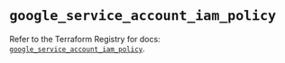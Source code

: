 # `google_service_account_iam_policy`

Refer to the Terraform Registry for docs: [`google_service_account_iam_policy`](https://registry.terraform.io/providers/drfaust92/google/4.16.4/docs/resources/service_account_iam_policy).
